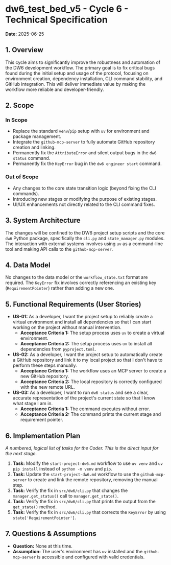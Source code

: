 
# dw6_test_bed_v5 - Cycle 6 - Technical Specification

**Date:** 2025-06-25

## 1. Overview

This cycle aims to significantly improve the robustness and automation of the DW6 development workflow. The primary goal is to fix critical bugs found during the initial setup and usage of the protocol, focusing on environment creation, dependency installation, CLI command stability, and GitHub integration. This will deliver immediate value by making the workflow more reliable and developer-friendly.

## 2. Scope

### In Scope

- Replace the standard `venv`/`pip` setup with `uv` for environment and package management.
- Integrate the `github-mcp-server` to fully automate GitHub repository creation and linking.
- Permanently fix the `AttributeError` and silent output bugs in the `dw6 status` command.
- Permanently fix the `KeyError` bug in the `dw6 engineer start` command.

### Out of Scope

- Any changes to the core state transition logic (beyond fixing the CLI commands).
- Introducing new stages or modifying the purpose of existing stages.
- UI/UX enhancements not directly related to the CLI command fixes.

## 3. System Architecture

The changes will be confined to the DW6 project setup scripts and the core `dw6` Python package, specifically the `cli.py` and `state_manager.py` modules. The interaction with external systems involves using `uv` as a command-line tool and making API calls to the `github-mcp-server`.

## 4. Data Model

No changes to the data model or the `workflow_state.txt` format are required. The `KeyError` fix involves correctly referencing an existing key (`RequirementPointer`) rather than adding a new one.

## 5. Functional Requirements (User Stories)

- **US-01:** As a developer, I want the project setup to reliably create a virtual environment and install all dependencies so that I can start working on the project without manual intervention.
  - **Acceptance Criteria 1:** The setup process uses `uv` to create a virtual environment.
  - **Acceptance Criteria 2:** The setup process uses `uv` to install all dependencies from `pyproject.toml`.
- **US-02:** As a developer, I want the project setup to automatically create a GitHub repository and link it to my local project so that I don't have to perform these steps manually.
  - **Acceptance Criteria 1:** The workflow uses an MCP server to create a new GitHub repository.
  - **Acceptance Criteria 2:** The local repository is correctly configured with the new remote URL.
- **US-03:** As a developer, I want to run `dw6 status` and see a clear, accurate representation of the project's current state so that I know what stage I am in.
  - **Acceptance Criteria 1:** The command executes without error.
  - **Acceptance Criteria 2:** The command prints the current stage and requirement pointer.

## 6. Implementation Plan

*A numbered, logical list of tasks for the Coder. This is the direct input for the next stage.*

1. **Task:** Modify the `start-project-dw6.md` workflow to use `uv venv` and `uv pip install` instead of `python -m venv` and `pip`.
2. **Task:** Update the `start-project-dw6.md` workflow to use the `github-mcp-server` to create and link the remote repository, removing the manual step.
3. **Task:** Verify the fix in `src/dw6/cli.py` that changes the `manager.get_status()` call to `manager.get_state()`.
4. **Task:** Verify the fix in `src/dw6/cli.py` that prints the output from the `get_state()` method.
5. **Task:** Verify the fix in `src/dw6/cli.py` that corrects the `KeyError` by using `state['RequirementPointer']`.

## 7. Questions & Assumptions

- **Question:** None at this time.
- **Assumption:** The user's environment has `uv` installed and the `github-mcp-server` is accessible and configured with valid credentials.
